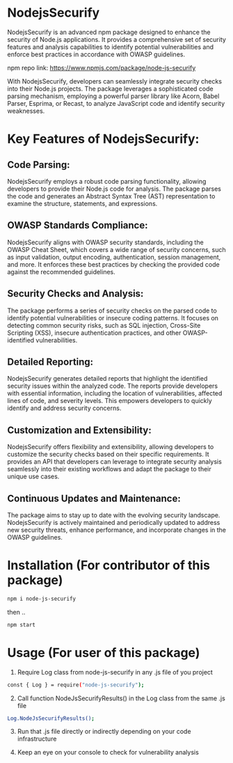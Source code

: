 # NodejsSecurify

NodejsSecurify is an advanced npm package designed to enhance the security of Node.js applications. It provides a comprehensive set of security features and analysis capabilities to identify potential vulnerabilities and enforce best practices in accordance with OWASP guidelines.

npm repo link: https://www.npmjs.com/package/node-js-securify

With NodejsSecurify, developers can seamlessly integrate security checks into their Node.js projects. The package leverages a sophisticated code parsing mechanism, employing a powerful parser library like Acorn, Babel Parser, Esprima, or Recast, to analyze JavaScript code and identify security weaknesses.

# Key Features of NodejsSecurify:

## Code Parsing:
 NodejsSecurify employs a robust code parsing functionality, allowing developers to provide their Node.js code for analysis. The package parses the code and generates an Abstract Syntax Tree (AST) representation to examine the structure, statements, and expressions.

## OWASP Standards Compliance: 
NodejsSecurify aligns with OWASP security standards, including the OWASP Cheat Sheet, which covers a wide range of security concerns, such as input validation, output encoding, authentication, session management, and more. It enforces these best practices by checking the provided code against the recommended guidelines.

## Security Checks and Analysis: 
The package performs a series of security checks on the parsed code to identify potential vulnerabilities or insecure coding patterns. It focuses on detecting common security risks, such as SQL injection, Cross-Site Scripting (XSS), insecure authentication practices, and other OWASP-identified vulnerabilities.

## Detailed Reporting: 
NodejsSecurify generates detailed reports that highlight the identified security issues within the analyzed code. The reports provide developers with essential information, including the location of vulnerabilities, affected lines of code, and severity levels. This empowers developers to quickly identify and address security concerns.

## Customization and Extensibility: 
NodejsSecurify offers flexibility and extensibility, allowing developers to customize the security checks based on their specific requirements. It provides an API that developers can leverage to integrate security analysis seamlessly into their existing workflows and adapt the package to their unique use cases.

## Continuous Updates and Maintenance: 
The package aims to stay up to date with the evolving security landscape. NodejsSecurify is actively maintained and periodically updated to address new security threats, enhance performance, and incorporate changes in the OWASP guidelines.


# Installation (For contributor of this package)

```bash
npm i node-js-securify
```

then ..

```bash
npm start
```

# Usage (For user of this package)

1. Require Log class from node-js-securify in any .js file of you project
```bash
const { Log } = require("node-js-securify");
```

2. Call function NodeJsSecurifyResults() in the Log class from the same .js file
```bash
Log.NodeJsSecurifyResults();
```

3. Run that .js file directly or indirectly depending on your code infrastructure

4. Keep an eye on your console to check for vulnerability analysis
